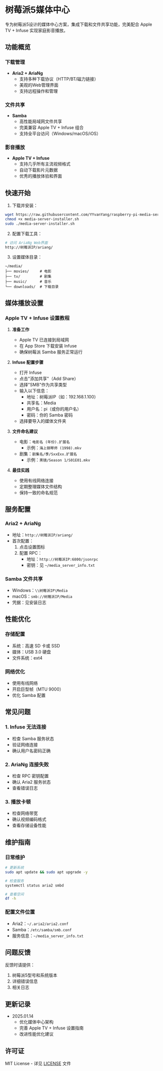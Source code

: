 # 树莓派5媒体中心

专为树莓派5设计的媒体中心方案，集成下载和文件共享功能，完美配合 Apple TV + Infuse 实现家庭影音播放。

## 功能概览

### 下载管理
- **Aria2 + AriaNg**
  - 支持多种下载协议（HTTP/BT/磁力链接）
  - 美观的Web管理界面
  - 支持远程操作和管理

### 文件共享
- **Samba**
  - 高性能局域网文件共享
  - 完美兼容 Apple TV + Infuse 组合
  - 支持全平台访问（Windows/macOS/iOS）

### 影音播放
- **Apple TV + Infuse**
  - 支持几乎所有主流视频格式
  - 自动下载影片元数据
  - 优秀的播放体验和界面

## 快速开始

1. 下载并安装：
```bash
wget https://raw.githubusercontent.com/YYvanYang/raspberry-pi-media-server/main/media-server-installer.sh
chmod +x media-server-installer.sh
sudo ./media-server-installer.sh
```

2. 配置下载工具：
```bash
# 访问 AriaNg Web界面
http://树莓派IP/ariang/
```

3. 设置媒体目录：
```
~/media/
├── movies/     # 电影
├── tv/         # 剧集
├── music/      # 音乐
└── downloads/  # 下载目录
```

## 媒体播放设置

### Apple TV + Infuse 设置教程

1. **准备工作**
   - Apple TV 已连接到局域网
   - 在 App Store 下载安装 Infuse
   - 确保树莓派 Samba 服务正常运行

2. **Infuse 配置步骤**
   - 打开 Infuse
   - 点击"添加共享"（Add Share）
   - 选择"SMB"作为共享类型
   - 输入以下信息：
     - 地址：树莓派IP（如：192.168.1.100）
     - 共享名：Media
     - 用户名：pi（或你的用户名）
     - 密码：你的 Samba 密码
   - 选择要导入的媒体文件夹

3. **文件命名建议**
   - 电影：`电影名 (年份).扩展名`
     - 示例：`海上钢琴师 (1998).mkv`
   - 剧集：`剧集名/季/SxxExx.扩展名`
     - 示例：`黑镜/Season 1/S01E01.mkv`

4. **最佳实践**
   - 使用有线网络连接
   - 定期整理媒体文件结构
   - 保持一致的命名规范

## 服务配置

### Aria2 + AriaNg
- 地址：`http://树莓派IP/ariang/`
- 首次配置：
  1. 点击设置图标
  2. 配置 RPC：
     - 地址：`http://树莓派IP:6800/jsonrpc`
     - 密钥：见 `~/media_server_info.txt`

### Samba 文件共享
- Windows：`\\树莓派IP\Media`
- macOS：`smb://树莓派IP/Media`
- 凭据：见安装日志

## 性能优化

### 存储配置
- 系统：高速 SD 卡或 SSD
- 媒体：USB 3.0 硬盘
- 文件系统：ext4

### 网络优化
- 使用有线网络
- 开启巨型帧（MTU 9000）
- 优化 Samba 配置

## 常见问题

### 1. Infuse 无法连接
- 检查 Samba 服务状态
- 验证网络连接
- 确认用户名密码正确

### 2. AriaNg 连接失败
- 检查 RPC 密钥配置
- 确认 Aria2 服务状态
- 查看错误日志

### 3. 播放卡顿
- 检查网络带宽
- 确认视频编码格式
- 查看存储设备性能

## 维护指南

### 日常维护
```bash
# 更新系统
sudo apt update && sudo apt upgrade -y

# 检查服务
systemctl status aria2 smbd

# 查看空间
df -h
```

### 配置文件位置
- Aria2：`~/.aria2/aria2.conf`
- Samba：`/etc/samba/smb.conf`
- 服务信息：`~/media_server_info.txt`

## 问题反馈

反馈时请提供：
1. 树莓派5型号和系统版本
2. 详细错误信息
3. 相关日志

## 更新记录

- 2025.01.14
  - 优化媒体中心架构
  - 完善 Apple TV + Infuse 设置指南
  - 改进性能优化建议

## 许可证

MIT License - 详见 [LICENSE](LICENSE) 文件